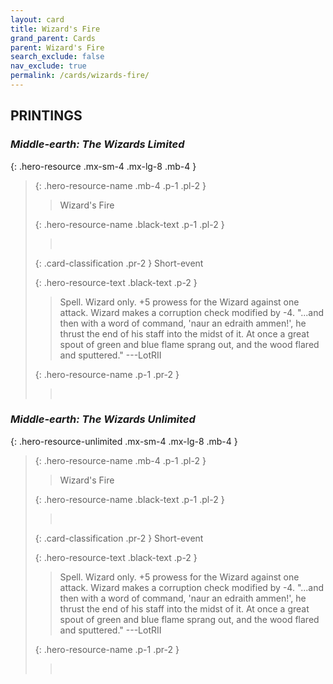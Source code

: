 ```yaml
---
layout: card
title: Wizard's Fire
grand_parent: Cards
parent: Wizard's Fire
search_exclude: false
nav_exclude: true
permalink: /cards/wizards-fire/
---
```


## PRINTINGS


### _Middle-earth: The Wizards Limited_

{: .hero-resource .mx-sm-4 .mx-lg-8 .mb-4 }
> {: .hero-resource-name .mb-4 .p-1 .pl-2 }
> > <div class="card-mp"></div>
> > <div class="card-name">Wizard's Fire</div>
>
> {: .hero-resource-name .black-text .p-1 .pl-2 }
> > &nbsp;
>
> {: .card-classification .pr-2 }
> Short-event
>
> {: .hero-resource-text .black-text .p-2 }
> > Spell. Wizard only. +5 prowess for the Wizard against one attack. Wizard makes a corruption check modified by -4.  "...and then with a word of command, 'naur an edraith ammen!', he thrust the end of his staff into the midst of it. At once a great spout of green and blue flame sprang out, and the wood flared and sputtered." ---LotRII 
> 
> {: .hero-resource-name .p-1 .pr-2 }
> > <div class="card-shield"></div>
> > <div class="card-corruption">&nbsp;</div>

### _Middle-earth: The Wizards Unlimited_

{: .hero-resource-unlimited .mx-sm-4 .mx-lg-8 .mb-4 }
> {: .hero-resource-name .mb-4 .p-1 .pl-2 }
> > <div class="card-mp"></div>
> > <div class="card-name">Wizard's Fire</div>
>
> {: .hero-resource-name .black-text .p-1 .pl-2 }
> > &nbsp;
>
> {: .card-classification .pr-2 }
> Short-event
>
> {: .hero-resource-text .black-text .p-2 }
> > Spell. Wizard only. +5 prowess for the Wizard against one attack. Wizard makes a corruption check modified by -4.  "...and then with a word of command, 'naur an edraith ammen!', he thrust the end of his staff into the midst of it. At once a great spout of green and blue flame sprang out, and the wood flared and sputtered." ---LotRII 
> 
> {: .hero-resource-name .p-1 .pr-2 }
> > <div class="card-shield"></div>
> > <div class="card-corruption">&nbsp;</div>

